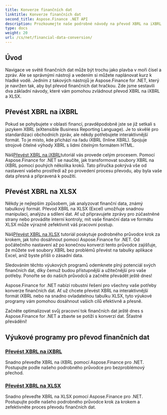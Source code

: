 ```yaml
---
title: Konverze finančních dat
linktitle: Konverze finančních dat
second_title: Aspose.Finance .NET API
description: Prozkoumejte naše podrobné návody na převod XBRL na iXBRL a XLSX pomocí Aspose.Finance pro .NET. Snadno zjednodušte převod finančních dat.
type: docs
weight: 20
url: /cs/net/financial-data-conversion/
---
```

## Úvod

Navigace ve světě finančních dat může být trochu jako plavba v moři čísel a zpráv. Ale se správnými nástroji a vedením si můžete naplánovat kurz k hladké vodě. Jedním z takových nástrojů je Aspose.Finance for .NET, který je navržen tak, aby byl převod finančních dat hračkou. Zde jsme sestavili dva základní návody, které vám pomohou zvládnout převod XBRL na iXBRL a XLSX.

## Převést XBRL na iXBRL

Pokud se pohybujete v oblasti financí, pravděpodobně jste se již setkali s jazykem XBRL (eXtensible Business Reporting Language). Je to skvělé pro standardizaci obchodních zpráv, ale někdy potřebujete interaktivnější formát. To je místo, kde přichází na řadu iXBRL (Inline XBRL). Spojuje strojově čitelné výhody XBRL s lidmi čitelným formátem HTML.

 Náš[Převést XBRL na iXBRL](./convert-xbrl-to-ixbrl/)tutoriál vás provede celým procesem. Pomocí Aspose.Finance for .NET se naučíte, jak transformovat soubory XBRL na iXBRL pomocí pouhých několika kroků. Tato příručka pokrývá vše od nastavení vašeho prostředí až po provedení procesu převodu, aby byla vaše data přesná a připravená k použití.

## Převést XBRL na XLSX

Někdy je nejlepším způsobem, jak analyzovat finanční data, známý tabulkový formát. Převod XBRL na XLSX (Excel) umožňuje snadnou manipulaci, analýzu a sdílení dat. Ať už připravujete zprávy pro zúčastněné strany nebo provádíte interní kontroly, mít vaše finanční data ve formátu XLSX může výrazně zefektivnit váš pracovní postup.

 Náš[Převést XBRL na XLSX](./convert-xbrl-to-xlsx/) tutoriál poskytuje podrobného průvodce krok za krokem, jak toho dosáhnout pomocí Aspose.Finance for .NET. Od počátečního nastavení až po konečnou konverzi tento průvodce zajišťuje, že můžete své soubory XBRL bez problémů převést na tabulky aplikace Excel, aniž byste přišli o zásadní data.

Sledováním těchto výukových programů odemknete plný potenciál svých finančních dat, díky čemuž budou přístupnější a užitečnější pro vaše potřeby. Ponořte se do našich průvodců a začněte převádět ještě dnes!

Aspose.Finance for .NET nabízí robustní řešení pro všechny vaše potřeby konverze finančních dat. Ať už chcete převést XBRL na interaktivnější formát iXBRL nebo na snadno ovladatelnou tabulku XLSX, tyto výukové programy vám pomohou dosáhnout vašich cílů efektivně a přesně.

Začněte optimalizovat svůj pracovní tok finančních dat ještě dnes s Aspose.Finance for .NET a zbavte se potíží s konverzí dat. Šťastné převádění!
## Výukové programy pro převod finančních dat
### [Převést XBRL na iXBRL](./convert-xbrl-to-ixbrl/)
Snadno převeďte XBRL na iXBRL pomocí Aspose.Finance pro .NET. Postupujte podle našeho podrobného průvodce pro bezproblémový přechod.
### [Převést XBRL na XLSX](./convert-xbrl-to-xlsx/)
Snadno převeďte XBRL na XLSX pomocí Aspose.Finance pro .NET. Postupujte podle našeho podrobného průvodce krok za krokem a zefektivněte proces převodu finančních dat.